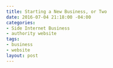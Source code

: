 ```yaml
---
title: Starting a New Business, or Two
date: 2016-07-04 21:18:00 -04:00
categories:
- Side Internet Business
- authority website
tags:
- business
- website
layout: post
---
```


